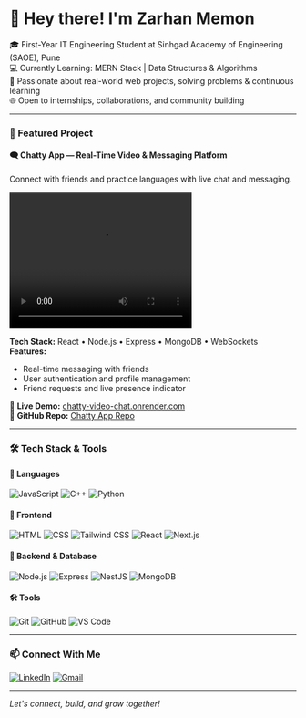 # 👋 Hey there! I'm Zarhan Memon

🎓 First-Year IT Engineering Student at Sinhgad Academy of Engineering (SAOE), Pune  
💻 Currently Learning: MERN Stack | Data Structures & Algorithms  
🚀 Passionate about real-world web projects, solving problems & continuous learning  
🌐 Open to internships, collaborations, and community building

---

### 📌 Featured Project

#### 🗨️ Chatty App — Real-Time Video & Messaging Platform  
Connect with friends and practice languages with live chat and messaging.

<video width="320" height="240" controls>
  <source src="path/to/your/video.mp4" type="video/mp4">
  Your browser does not support the video tag.
</video>

**Tech Stack:** React • Node.js • Express • MongoDB • WebSockets  
**Features:**  
- Real-time messaging with friends  
- User authentication and profile management  
- Friend requests and live presence indicator

🔗 **Live Demo:** [chatty-video-chat.onrender.com](https://chatty-video-chat.onrender.com)  
🔗 **GitHub Repo:** [Chatty App Repo](#)

---

### 🛠️ Tech Stack & Tools

#### 🚀 Languages
![JavaScript](https://img.shields.io/badge/-JavaScript-F7DF1E?logo=javascript&logoColor=black&style=flat)
![C++](https://img.shields.io/badge/-C++-00599C?logo=c%2B%2B&logoColor=white&style=flat)
![Python](https://img.shields.io/badge/-Python-3776AB?logo=python&logoColor=white&style=flat)

#### 🎨 Frontend
![HTML](https://img.shields.io/badge/-HTML5-E34F26?logo=html5&logoColor=white&style=flat)
![CSS](https://img.shields.io/badge/-CSS3-1572B6?logo=css3&logoColor=white&style=flat)
![Tailwind CSS](https://img.shields.io/badge/-Tailwind%20CSS-38B2AC?logo=tailwind-css&logoColor=white&style=flat)
![React](https://img.shields.io/badge/-React-61DAFB?logo=react&logoColor=black&style=flat)
![Next.js](https://img.shields.io/badge/-Next.js-000000?logo=nextdotjs&logoColor=white&style=flat)

#### 🔧 Backend & Database
![Node.js](https://img.shields.io/badge/-Node.js-339933?logo=node.js&logoColor=white&style=flat)
![Express](https://img.shields.io/badge/-Express.js-000000?logo=express&logoColor=white&style=flat)
![NestJS](https://img.shields.io/badge/-NestJS-E0234E?logo=nestjs&logoColor=white&style=flat)
![MongoDB](https://img.shields.io/badge/-MongoDB-47A248?logo=mongodb&logoColor=white&style=flat)

#### 🛠️ Tools
![Git](https://img.shields.io/badge/-Git-F05032?logo=git&logoColor=white&style=flat)
![GitHub](https://img.shields.io/badge/-GitHub-181717?logo=github&logoColor=white&style=flat)
![VS Code](https://img.shields.io/badge/-VSCode-007ACC?logo=visual-studio-code&logoColor=white&style=flat)

---

### 📫 Connect With Me

[![LinkedIn](https://img.shields.io/badge/-LinkedIn-0077B5?logo=linkedin&logoColor=white&style=flat)](https://www.linkedin.com/in/zarhan-memon-bb2b5435a)
[![Gmail](https://img.shields.io/badge/-Gmail-D14836?logo=gmail&logoColor=white&style=flat)](mailto:zarhanmemon.dev@gmail.com)

---

*Let's connect, build, and grow together!*

